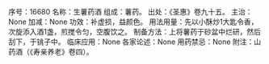 序号：16680
名称：生薯药酒
组成：薯药。
出处：《圣惠》卷九十五。
主治：None
加减：None
功效：补虚损，益颜色。
用法用量：先以小酥炒1大匙令香，次旋添入酒1盏，煎搅令匀，空腹饮之。
制备方法：上将薯药于砂盆中烂研，然后刮下，于铫子中。
临床应用：None
各家论述：None
用药禁忌：None
附注：山药酒（《寿亲养老》卷四）。
